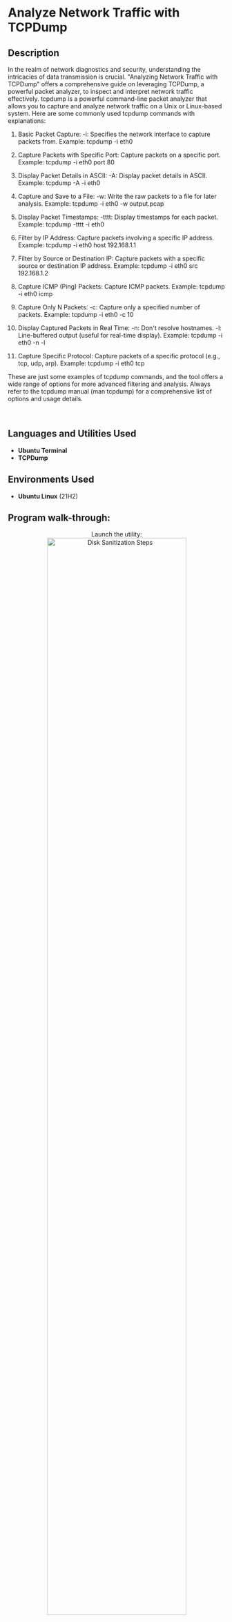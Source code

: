 <h1>Analyze Network Traffic with TCPDump</h1>

<h2>Description</h2>
In the realm of network diagnostics and security, understanding the intricacies of data transmission is crucial. "Analyzing Network Traffic with TCPDump" offers a comprehensive guide on leveraging TCPDump, a powerful packet analyzer, to inspect and interpret network traffic effectively.
tcpdump is a powerful command-line packet analyzer that allows you to capture and analyze network traffic on a Unix or Linux-based system. Here are some commonly used tcpdump commands with explanations:

1. Basic Packet Capture:
  -i: Specifies the network interface to capture packets from.
Example: tcpdump -i eth0

2. Capture Packets with Specific Port:
  Capture packets on a specific port.
Example: tcpdump -i eth0 port 80

3. Display Packet Details in ASCII:
  -A: Display packet details in ASCII.
Example: tcpdump -A -i eth0

4. Capture and Save to a File:
  -w: Write the raw packets to a file for later analysis.
Example: tcpdump -i eth0 -w output.pcap

5. Display Packet Timestamps:
  -tttt: Display timestamps for each packet.
Example: tcpdump -tttt -i eth0

6. Filter by IP Address:
  Capture packets involving a specific IP address.
Example: tcpdump -i eth0 host 192.168.1.1

7. Filter by Source or Destination IP:
  Capture packets with a specific source or destination IP address.
Example: tcpdump -i eth0 src 192.168.1.2

8. Capture ICMP (Ping) Packets:
  Capture ICMP packets.
Example: tcpdump -i eth0 icmp

9. Capture Only N Packets:
  -c: Capture only a specified number of packets.
Example: tcpdump -i eth0 -c 10

10. Display Captured Packets in Real Time:
  -n: Don't resolve hostnames.
-l: Line-buffered output (useful for real-time display).
Example: tcpdump -i eth0 -n -l

11. Capture Specific Protocol:
  Capture packets of a specific protocol (e.g., tcp, udp, arp).
Example: tcpdump -i eth0 tcp

These are just some examples of tcpdump commands, and the tool offers a wide range of options for more advanced filtering and analysis. Always refer to the tcpdump manual (man tcpdump) for a comprehensive list of options and usage details.



<br />


<h2>Languages and Utilities Used</h2>

- <b>Ubuntu Terminal</b> 
- <b>TCPDump</b>

<h2>Environments Used </h2>

- <b>Ubuntu Linux</b> (21H2)

<h2>Program walk-through:</h2>

<p align="center">
Launch the utility: <br/>
<img src="https://i.imgur.com/62TgaWL.png" height="80%" width="80%" alt="Disk Sanitization Steps"/>
<br />
<br />
Select the disk:  <br/>
<img src="https://i.imgur.com/tcTyMUE.png" height="80%" width="80%" alt="Disk Sanitization Steps"/>
<br />
<br />
Enter the number of passes: <br/>
<img src="https://i.imgur.com/nCIbXbg.png" height="80%" width="80%" alt="Disk Sanitization Steps"/>
<br />
<br />
Confirm your selection:  <br/>
<img src="https://i.imgur.com/cdFHBiU.png" height="80%" width="80%" alt="Disk Sanitization Steps"/>
<br />
<br />
Wait for process to complete (may take some time):  <br/>
<img src="https://i.imgur.com/JL945Ga.png" height="80%" width="80%" alt="Disk Sanitization Steps"/>
<br />
<br />
Sanitization complete:  <br/>
<img src="https://i.imgur.com/K71yaM2.png" height="80%" width="80%" alt="Disk Sanitization Steps"/>
<br />
<br />
Observe the wiped disk:  <br/>
<img src="https://i.imgur.com/AeZkvFQ.png" height="80%" width="80%" alt="Disk Sanitization Steps"/>
</p>

<!--
 ```diff
- text in red
+ text in green
! text in orange
# text in gray
@@ text in purple (and bold)@@
```
--!>
